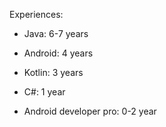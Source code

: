 Experiences:

- Java: 6-7 years
- Android: 4 years
- Kotlin: 3 years
- C#: 1 year

- Android developer pro: 0-2 year
